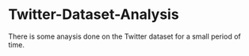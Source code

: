 # Twitter-Dataset-Analysis
There is some anaysis done on the Twitter dataset for a small period of time.
